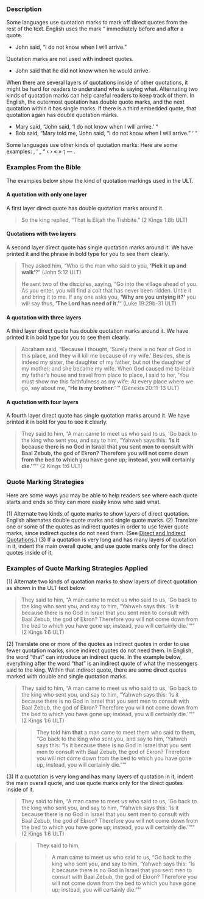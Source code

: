 ### Description

Some languages use quotation marks to mark off direct quotes from the rest of the text. English uses the mark “ immediately before and after a quote.

* John said, “I do not know when I will arrive.”

Quotation marks are not used with indirect quotes.

* John said that he did not know when he would arrive.

When there are several layers of quotations inside of other quotations, it might be hard for readers to understand who is saying what. Alternating two kinds of quotation marks can help careful readers to keep track of them. In English, the outermost quotation has double quote marks, and the next quotation within it has single marks. If there is a third embedded quote, that quotation again has double quotation marks.

*   Mary said, “John said, ‘I do not know when I will arrive.’ “
*   Bob said, “Mary told me, ‘John said, “I do not know when I will arrive.” ‘ “

Some languages use other kinds of quotation marks: Here are some examples: ‚ ‘ „ “ ‹ › « » ⁊ — .

### Examples From the Bible

The examples below show the kind of quotation markings used in the ULT.

#### A quotation with only one layer

A first layer direct quote has double quotation marks around it.

> So the king replied, “That is Elijah the Tishbite.” (2 Kings 1:8b ULT)

#### Quotations with two layers

A second layer direct quote has single quotation marks around it. We have printed it and the phrase in bold type for you to see them clearly.

> They asked him, “Who is the man who said to you, **‘Pick it up and walk’**?” (John 5:12 ULT)
> 
> He sent two of the disciples, saying, “Go into the village ahead of you. As you enter, you will find a colt that has never been ridden. Untie it and bring it to me. If any one asks you, **‘Why are you untying it?’** you will say thus, **‘The Lord has need of it.’**“ (Luke 19:29b-31 ULT)

#### A quotation with three layers

A third layer direct quote has double quotation marks around it. We have printed it in bold type for you to see them clearly.

> Abraham said, “Because I thought, ‘Surely there is no fear of God in this place, and they will kill me because of my wife.’ Besides, she is indeed my sister, the daughter of my father, but not the daughter of my mother; and she became my wife. When God caused me to leave my father’s house and travel from place to place, I said to her, ‘You must show me this faithfulness as my wife: At every place where we go, say about me, “**He is my brother**.”’” (Genesis 20:11-13 ULT)

#### A quotation with four layers

A fourth layer direct quote has single quotation marks around it. We have printed it in bold for you to see it clearly.

> They said to him, “A man came to meet us who said to us, ‘Go back to the king who sent you, and say to him, “Yahweh says this: **‘Is it because there is no God in Israel that you sent men to consult with Baal Zebub, the god of Ekron? Therefore you will not come down from the bed to which you have gone up; instead, you will certainly die.’**“‘“ (2 Kings 1:6 ULT)

### Quote Marking Strategies

Here are some ways you may be able to help readers see where each quote starts and ends so they can more easily know who said what.

(1)  Alternate two kinds of quote marks to show layers of direct quotation. English alternates double quote marks and single quote marks.
(2) Translate one or some of the quotes as indirect quotes in order to use fewer quote marks, since indirect quotes do not need them. (See [Direct and Indirect Quotations](../figs-quotations/01.md).)
(3) If a quotation is very long and has many layers of quotation in it, indent the main overall quote, and use quote marks only for the direct quotes inside of it.

### Examples of Quote Marking Strategies Applied

(1) Alternate two kinds of quotation marks to show layers of direct quotation as shown in the ULT text below.

> They said to him, “A man came to meet us who said to us, ‘Go back to the king who sent you, and say to him, “Yahweh says this: ‘Is it because there is no God in Israel that you sent men to consult with Baal Zebub, the god of Ekron? Therefore you will not come down from the bed to which you have gone up; instead, you will certainly die.’“‘“ (2 Kings 1:6 ULT)

(2) Translate one or more of the quotes as indirect quotes in order to use fewer quotation marks, since indirect quotes do not need them. In English, the word “that” can introduce an indirect quote. In the example below, everything after the word “that” is an indirect quote of what the messengers said to the king. Within that indirect quote, there are some direct quotes marked with double and single quotation marks.

> They said to him, “A man came to meet us who said to us, ‘Go back to the king who sent you, and say to him, “Yahweh says this: ‘Is it because there is no God in Israel that you sent men to consult with Baal Zebub, the god of Ekron? Therefore you will not come down from the bed to which you have gone up; instead, you will certainly die.’“‘“ (2 Kings 1:6 ULT)
  
>> They told him **that** a man came to meet them who said to them, “Go back to the king who sent you, and say to him, ‘Yahweh says this: “Is it because there is no God in Israel that you sent men to consult with Baal Zebub, the god of Ekron? Therefore you will not come down from the bed to which you have gone up; instead, you will certainly die.”‘“

(3) If a quotation is very long and has many layers of quotation in it, indent the main overall quote, and use quote marks only for the direct quotes inside of it.

> They said to him, “A man came to meet us who said to us, ‘Go back to the king who sent you, and say to him, “Yahweh says this: ‘Is it because there is no God in Israel that you sent men to consult with Baal Zebub, the god of Ekron? Therefore you will not come down from the bed to which you have gone up; instead, you will certainly die.’“‘“ (2 Kings 1:6 ULT)
  
>> They said to him,  
>>> A man came to meet us who said to us, “Go back to the king who sent you, and say to him, ‘Yahweh says this: “Is it because there is no God in Israel that you sent men to consult with Baal Zebub, the god of Ekron? Therefore you will not come down from the bed to which you have gone up; instead, you will certainly die.”‘“
